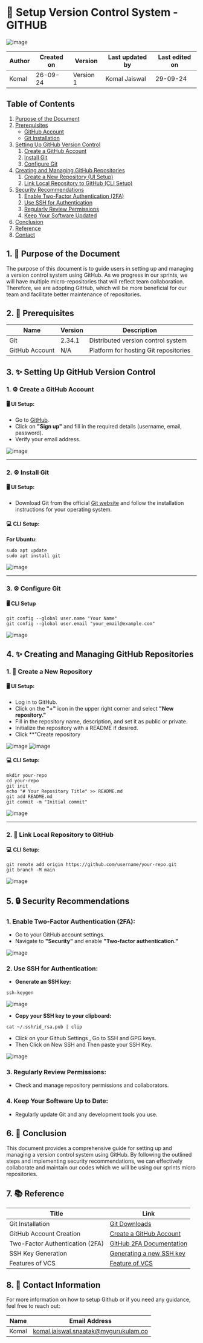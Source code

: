 # 🚀 Setup Version Control System - GITHUB

![image](https://github.com/user-attachments/assets/3a170719-a472-4a0c-8a38-1906e6bc461e)

| Author      | Created on  | Version    | Last updated by | Last edited on |
|-------------|-------------|------------|-----------------|----------------|
| Komal       | 26-09-24    | Version 1  | Komal Jaiswal   | 29-09-24       |

## Table of Contents

1. [Purpose of the Document](#1-purpose-of-the-document)
2. [Prerequisites](#2-prerequisites)
   - [GitHub Account](#github-account)
   - [Git Installation](#git-installation)
3. [Setting Up GitHub Version Control](#3-setting-up-github-version-control)
   1. [Create a GitHub Account](#create-a-github-account)
   2. [Install Git](#install-git)
   3. [Configure Git](#configure-git)
4. [Creating and Managing GitHub Repositories](#4-creating-and-managing-github-repositories)
   1. [Create a New Repository (UI Setup)](#create-a-new-repository-ui-setup)
   2. [Link Local Repository to GitHub (CLI Setup)](#link-local-repository-to-github-cli-setup)
5. [Security Recommendations](#5-security-recommendations)
   1. [Enable Two-Factor Authentication (2FA)](#enable-two-factor-authentication-2fa)
   2. [Use SSH for Authentication](#use-ssh-for-authentication)
   3. [Regularly Review Permissions](#regularly-review-permissions)
   4. [Keep Your Software Updated](#keep-your-software-updated)
6. [Conclusion](#6-conclusion)
7. [Reference](#7-reference)
8. [Contact](#8-contact)

## 1. 🎯 Purpose of the Document

The purpose of this document is to guide users in setting up and managing a version control system using GitHub. As we progress in our sprints, we will have multiple micro-repositories that will reflect team collaboration. Therefore, we are adopting GitHub, which will be more beneficial for our team and facilitate better maintenance of repositories.

## 2. 🔧 Prerequisites


| Name  | Version | Description                                 |
|-------|---------|---------------------------------------------|
| Git   | 2.34.1    | Distributed version control system          |
| GitHub Account | N/A     | Platform for hosting Git repositories |

## 3. ✨ Setting Up GitHub Version Control

### 1. ⚙️ Create a GitHub Account

#### 🖥️ UI Setup:
- Go to [GitHub](https://github.com).
- Click on **"Sign up"** and fill in the required details (username, email, password).
- Verify your email address.

![image](https://github.com/user-attachments/assets/7a3b793f-1f6f-43e6-8a69-be7e3f19aeb7)

---

### 2. ⚙️ Install Git

#### 🖥️ UI Setup:
- Download Git from the official [Git website](https://git-scm.com/downloads) and follow the installation instructions for your operating system.

#### 💻 CLI Setup:

**For Ubuntu:**
```
sudo apt update
sudo apt install git
```
![image](https://github.com/user-attachments/assets/5a38bf54-d5e8-4af9-bc70-e631207b6cf7)

---

### 3. ⚙️ Configure Git 

#### 🖥️ CLI Setup 
```
git config --global user.name "Your Name"
git config --global user.email "your_email@example.com"
```
![image](https://github.com/user-attachments/assets/4bf6af48-9fed-40e4-ac04-7ae5b0ca4751)

## 4. ✨ Creating and Managing GitHub Repositories

### 1. 📁 Create a New Repository

#### 🖥️ UI Setup:
- Log in to GitHub.
- Click on the **"+"** icon in the upper right corner and select **"New repository."**
- Fill in the repository name, description, and set it as public or private.
- Initialize the repository with a README if desired.
- Click **"Create repository

![image](https://github.com/user-attachments/assets/0742de68-9ce9-4e08-9367-90215b5fbfc0)
![image](https://github.com/user-attachments/assets/ddc53494-496c-43dc-b6c4-292075d686ba)


#### 💻 CLI Setup:

```
mkdir your-repo
cd your-repo
git init
echo "# Your Repository Title" >> README.md
git add README.md
git commit -m "Initial commit"
```
![image](https://github.com/user-attachments/assets/58ece8e0-ac04-45b6-97d6-1bfcf8f26560)

---

### 2. 🔗 Link Local Repository to GitHub

#### 💻 CLI Setup:

```
git remote add origin https://github.com/username/your-repo.git
git branch -M main
```
![image](https://github.com/user-attachments/assets/6dcca27d-c81c-4ac1-bb8c-50cbaf4a9fd7)


## 5. 🔒 Security Recommendations

### 1. Enable Two-Factor Authentication (2FA):

- Go to your GitHub account settings.
- Navigate to **"Security"** and enable **"Two-factor authentication."**

![image](https://github.com/user-attachments/assets/d62a2b01-513d-42aa-b60a-9443cce5a0d5)

### 2. Use SSH for Authentication:

- **Generate an SSH key:**
```
ssh-keygen                                                                                                                  
```
![image](https://github.com/user-attachments/assets/cd6314d5-3203-4067-a04a-906cc64201a5)

- **Copy your SSH key to your clipboard:**

```
cat ~/.ssh/id_rsa.pub | clip  
```

- Click on your Github Settings , Go to SSH and GPG keys.
- Then Click on New SSH and Then paste your SSH Key.

![image](https://github.com/user-attachments/assets/2cfe7f14-32e7-400e-ba67-37ab8fa79938)


### 3. Regularly Review Permissions:

- Check and manage repository permissions and collaborators.

### 4.  Keep Your Software Up to Date:

- Regularly update Git and any development tools you use.

## 6. 🏁 Conclusion
This document provides a comprehensive guide for setting up and managing a version control system using GitHub. By following the outlined steps and implementing security recommendations, we can effectively collaborate and maintain our codes which we will be using our sprints micro repositories.

## 7. 📚 Reference

| Title                                 | Link                                                                                           |
|---------------------------------------|------------------------------------------------------------------------------------------------|
| Git Installation                      | [Git Downloads](https://git-scm.com/downloads)                                              |
| GitHub Account Creation               | [Create a GitHub Account](https://github.com/join)                                          |
| Two-Factor Authentication (2FA)      | [GitHub 2FA Documentation](https://docs.github.com/en/authentication/securing-your-account-with-two-factor-authentication) |
| SSH Key Generation                    | [Generating a new SSH key](https://docs.github.com/en/authentication/connecting-to-github-with-ssh/generating-a-new-ssh-key) |
| Features of VCS                       | [Feature of VCS](https://github.com/mygurukulam-p10/Documention/blob/main/VCS%20Design%20%2B%20POC/Features%20of%20VCS/POC%20to%20setup%20recommeded%20VCS%20as%20per%20conclusion%20doc/README.md) |

## 8. 📧 Contact Information

For more information on how to setup Github or if you need any guidance, feel free to reach out:

| Name  | Email Address                                  |
|-------|------------------------------------------------|
| Komal | komal.jaiswal.snaatak@mygurukulam.co           |
